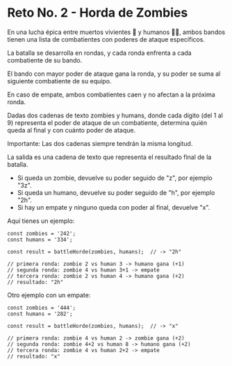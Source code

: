 # Reto No. 2 - Horda de Zombies

En una lucha épica entre muertos vivientes 🧟 y humanos 👮‍♂️, ambos bandos tienen una lista de combatientes con poderes de ataque específicos.

La batalla se desarrolla en rondas, y cada ronda enfrenta a cada combatiente de su bando.

El bando con mayor poder de ataque gana la ronda, y su poder se suma al siguiente combatiente de su equipo.

En caso de empate, ambos combatientes caen y no afectan a la próxima ronda.

Dadas dos cadenas de texto zombies y humans, donde cada dígito (del 1 al 9) representa el poder de ataque de un combatiente, determina quién queda al final y con cuánto poder de ataque.

Importante: Las dos cadenas siempre tendrán la misma longitud.

La salida es una cadena de texto que representa el resultado final de la batalla.

* Si queda un zombie, devuelve su poder seguido de "z", por ejemplo "3z".
* Si queda un humano, devuelve su poder seguido de "h", por ejemplo "2h".
* Si hay un empate y ninguno queda con poder al final, devuelve "x".

Aquí tienes un ejemplo:

```
const zombies = '242';
const humans = '334';

const result = battleHorde(zombies, humans);  // -> "2h"

// primera ronda: zombie 2 vs human 3 -> humano gana (+1)
// segunda ronda: zombie 4 vs human 3+1 -> empate
// tercera ronda: zombie 2 vs human 4 -> humano gana (+2)
// resultado: "2h"
```


Otro ejemplo con un empate:

```
const zombies = '444';
const humans = '282';

const result = battleHorde(zombies, humans);  // -> "x"

// primera ronda: zombie 4 vs human 2 -> zombie gana (+2)
// segunda ronda: zombie 4+2 vs human 8 -> humano gana (+2)
// tercera ronda: zombie 4 vs human 2+2 -> empate
// resultado: "x"
```
